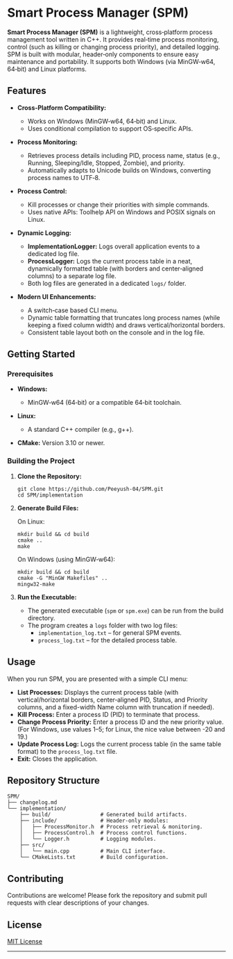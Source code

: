 # Smart Process Manager (SPM)

**Smart Process Manager (SPM)** is a lightweight, cross‑platform process management tool written in C++. It provides real‑time process monitoring, control (such as killing or changing process priority), and detailed logging. SPM is built with modular, header‑only components to ensure easy maintenance and portability. It supports both Windows (via MinGW‑w64, 64‑bit) and Linux platforms.

## Features

- **Cross‑Platform Compatibility:**  
  - Works on Windows (MinGW‑w64, 64‑bit) and Linux.
  - Uses conditional compilation to support OS‑specific APIs.
  
- **Process Monitoring:**  
  - Retrieves process details including PID, process name, status (e.g., Running, Sleeping/Idle, Stopped, Zombie), and priority.
  - Automatically adapts to Unicode builds on Windows, converting process names to UTF‑8.

- **Process Control:**  
  - Kill processes or change their priorities with simple commands.
  - Uses native APIs: Toolhelp API on Windows and POSIX signals on Linux.

- **Dynamic Logging:**  
  - **ImplementationLogger:** Logs overall application events to a dedicated log file.
  - **ProcessLogger:** Logs the current process table in a neat, dynamically formatted table (with borders and center‑aligned columns) to a separate log file.
  - Both log files are generated in a dedicated `logs/` folder.

- **Modern UI Enhancements:**  
  - A switch‑case based CLI menu.
  - Dynamic table formatting that truncates long process names (while keeping a fixed column width) and draws vertical/horizontal borders.
  - Consistent table layout both on the console and in the log file.

## Getting Started

### Prerequisites

- **Windows:**  
  - MinGW‑w64 (64‑bit) or a compatible 64‑bit toolchain.
  
- **Linux:**  
  - A standard C++ compiler (e.g., g++).

- **CMake:** Version 3.10 or newer.

### Building the Project

1. **Clone the Repository:**

   ```
   git clone https://github.com/Peeyush-04/SPM.git
   cd SPM/implementation
   ```

2. **Generate Build Files:**

   On Linux:
   ```
   mkdir build && cd build
   cmake ..
   make
   ```

   On Windows (using MinGW‑w64):
   ```
   mkdir build && cd build
   cmake -G "MinGW Makefiles" ..
   mingw32-make
   ```

3. **Run the Executable:**

   - The generated executable (`spm` or `spm.exe`) can be run from the build directory.
   - The program creates a `logs` folder with two log files:
     - `implementation_log.txt` – for general SPM events.
     - `process_log.txt` – for the detailed process table.

## Usage

When you run SPM, you are presented with a simple CLI menu:

- **List Processes:** Displays the current process table (with vertical/horizontal borders, center‑aligned PID, Status, and Priority columns, and a fixed-width Name column with truncation if needed).
- **Kill Process:** Enter a process ID (PID) to terminate that process.
- **Change Process Priority:** Enter a process ID and the new priority value. (For Windows, use values 1–5; for Linux, the nice value between -20 and 19.)
- **Update Process Log:** Logs the current process table (in the same table format) to the `process_log.txt` file.
- **Exit:** Closes the application.

## Repository Structure

```
SPM/
├── changelog.md
└── implementation/
    ├── build/                # Generated build artifacts.
    ├── include/              # Header-only modules:
    │   ├── ProcessMonitor.h  # Process retrieval & monitoring.
    │   ├── ProcessControl.h  # Process control functions.
    │   └── Logger.h          # Logging modules.
    ├── src/
    │   └── main.cpp          # Main CLI interface.
    └── CMakeLists.txt        # Build configuration.
```

## Contributing

Contributions are welcome! Please fork the repository and submit pull requests with clear descriptions of your changes.

## License

[MIT License](LICENSE)

---
